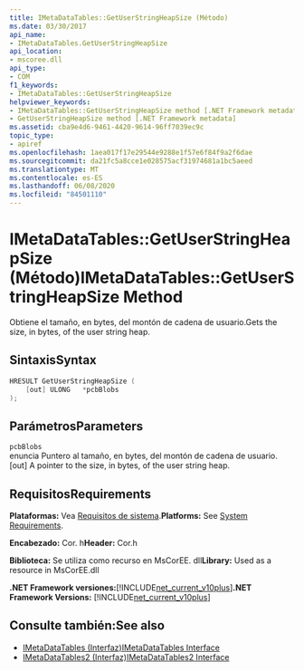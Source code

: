 ```yaml
---
title: IMetaDataTables::GetUserStringHeapSize (Método)
ms.date: 03/30/2017
api_name:
- IMetaDataTables.GetUserStringHeapSize
api_location:
- mscoree.dll
api_type:
- COM
f1_keywords:
- IMetaDataTables::GetUserStringHeapSize
helpviewer_keywords:
- IMetaDataTables::GetUserStringHeapSize method [.NET Framework metadata]
- GetUserStringHeapSize method [.NET Framework metadata]
ms.assetid: cba9e4d6-9461-4420-9614-96ff7039ec9c
topic_type:
- apiref
ms.openlocfilehash: 1aea017f17e29544e9288e1f57e6f84f9a2f6dae
ms.sourcegitcommit: da21fc5a8cce1e028575acf31974681a1bc5aeed
ms.translationtype: MT
ms.contentlocale: es-ES
ms.lasthandoff: 06/08/2020
ms.locfileid: "84501110"
---
```

# <a name="imetadatatablesgetuserstringheapsize-method"></a><span data-ttu-id="eba57-102">IMetaDataTables::GetUserStringHeapSize (Método)</span><span class="sxs-lookup"><span data-stu-id="eba57-102">IMetaDataTables::GetUserStringHeapSize Method</span></span>
<span data-ttu-id="eba57-103">Obtiene el tamaño, en bytes, del montón de cadena de usuario.</span><span class="sxs-lookup"><span data-stu-id="eba57-103">Gets the size, in bytes, of the user string heap.</span></span>  
  
## <a name="syntax"></a><span data-ttu-id="eba57-104">Sintaxis</span><span class="sxs-lookup"><span data-stu-id="eba57-104">Syntax</span></span>  
  
```cpp  
HRESULT GetUserStringHeapSize (  
    [out] ULONG   *pcbBlobs  
);  
```  
  
## <a name="parameters"></a><span data-ttu-id="eba57-105">Parámetros</span><span class="sxs-lookup"><span data-stu-id="eba57-105">Parameters</span></span>  
 `pcbBlobs`  
 <span data-ttu-id="eba57-106">enuncia Puntero al tamaño, en bytes, del montón de cadena de usuario.</span><span class="sxs-lookup"><span data-stu-id="eba57-106">[out] A pointer to the size, in bytes, of the user string heap.</span></span>  
  
## <a name="requirements"></a><span data-ttu-id="eba57-107">Requisitos</span><span class="sxs-lookup"><span data-stu-id="eba57-107">Requirements</span></span>  
 <span data-ttu-id="eba57-108">**Plataformas:** Vea [Requisitos de sistema](../../get-started/system-requirements.md).</span><span class="sxs-lookup"><span data-stu-id="eba57-108">**Platforms:** See [System Requirements](../../get-started/system-requirements.md).</span></span>  
  
 <span data-ttu-id="eba57-109">**Encabezado:** Cor. h</span><span class="sxs-lookup"><span data-stu-id="eba57-109">**Header:** Cor.h</span></span>  
  
 <span data-ttu-id="eba57-110">**Biblioteca:** Se utiliza como recurso en MsCorEE. dll</span><span class="sxs-lookup"><span data-stu-id="eba57-110">**Library:** Used as a resource in MsCorEE.dll</span></span>  
  
 <span data-ttu-id="eba57-111">**.NET Framework versiones:**[!INCLUDE[net_current_v10plus](../../../../includes/net-current-v10plus-md.md)]</span><span class="sxs-lookup"><span data-stu-id="eba57-111">**.NET Framework Versions:** [!INCLUDE[net_current_v10plus](../../../../includes/net-current-v10plus-md.md)]</span></span>  
  
## <a name="see-also"></a><span data-ttu-id="eba57-112">Consulte también:</span><span class="sxs-lookup"><span data-stu-id="eba57-112">See also</span></span>

- [<span data-ttu-id="eba57-113">IMetaDataTables (Interfaz)</span><span class="sxs-lookup"><span data-stu-id="eba57-113">IMetaDataTables Interface</span></span>](imetadatatables-interface.md)
- [<span data-ttu-id="eba57-114">IMetaDataTables2 (Interfaz)</span><span class="sxs-lookup"><span data-stu-id="eba57-114">IMetaDataTables2 Interface</span></span>](imetadatatables2-interface.md)
